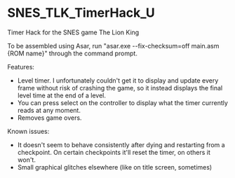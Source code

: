 # SNES_TLK_TimerHack_U
Timer Hack for the SNES game The Lion King

To be assembled using Asar, run "asar.exe --fix-checksum=off main.asm {ROM name}" through the command prompt.

Features:
- Level timer. I unfortunately couldn't get it to display and update every frame without risk of crashing the game, so it instead displays the final level time at the end of a level.
- You can press select on the controller to display what the timer currently reads at any moment.
- Removes game overs.

Known issues:
- It doesn't seem to behave consistently after dying and restarting from a checkpoint. On certain checkpoints it'll reset the timer, on others it won't.
- Small graphical glitches elsewhere (like on title screen, sometimes)
